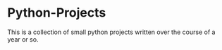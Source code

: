 # Python-Projects
This is a collection of small python projects written over the course of a year or so.
